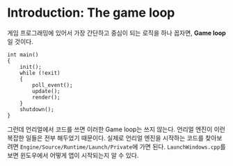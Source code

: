 # Introduction: The game loop

게임 프로그래밍에 있어서 가장 간단하고 중심이 되는 로직을 하나 꼽자면, **Game loop**일 것이다.

```
int main()
{
    init();
    while (!exit)
    {
        poll_event();
        update();
        render();
    }
    shutdown();
}
```

그런데 언리얼에서 코드를 쓰면 이러한 Game loop는 쓰지 않는다. 언리얼 엔진이 이런 복잡한 일들은 전부 해두었기 때문이다. 실제로 언리얼 엔진을 시작하는 코드를 찾아보려면 `Engine/Source/Runtime/Launch/Private`에 가면 된다. `LaunchWindows.cpp`를 보면 윈도우에서 어떻게 앱이 시작되는지 알 수 있다. 